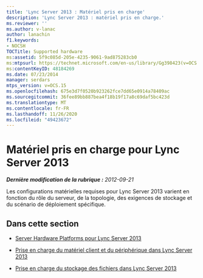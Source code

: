 ```yaml
---
title: 'Lync Server 2013 : Matériel pris en charge'
description: 'Lync Server 2013 : matériel pris en charge.'
ms.reviewer: ''
ms.author: v-lanac
author: lanachin
f1.keywords:
- NOCSH
TOCTitle: Supported hardware
ms:assetid: 5f9c085d-205e-4235-9061-9ad875283cb0
ms:mtpsurl: https://technet.microsoft.com/en-us/library/Gg398423(v=OCS.15)
ms:contentKeyID: 48184269
ms.date: 07/23/2014
manager: serdars
mtps_version: v=OCS.15
ms.openlocfilehash: 675e3d7f0520b923262fce7dd65e0914a78409ac
ms.sourcegitcommit: 36fee89bb887bea4f18b19f17a8c69daf5bc423d
ms.translationtype: MT
ms.contentlocale: fr-FR
ms.lasthandoff: 11/26/2020
ms.locfileid: "49423672"
---
```

# <a name="supported-hardware-for-lync-server-2013"></a>Matériel pris en charge pour Lync Server 2013

<div data-xmlns="http://www.w3.org/1999/xhtml">

<div class="topic" data-xmlns="http://www.w3.org/1999/xhtml" data-msxsl="urn:schemas-microsoft-com:xslt" data-cs="https://msdn.microsoft.com/">

<div data-asp="https://msdn2.microsoft.com/asp">



</div>

<div id="mainSection">

<div id="mainBody">

<span> </span>

_**Dernière modification de la rubrique :** 2012-09-21_

Les configurations matérielles requises pour Lync Server 2013 varient en fonction du rôle du serveur, de la topologie, des exigences de stockage et du scénario de déploiement spécifique.

<div>

## <a name="in-this-section"></a>Dans cette section

  - [Server Hardware Platforms pour Lync Server 2013](lync-server-2013-server-hardware-platforms.md)

  - [Prise en charge du matériel client et du périphérique dans Lync Server 2013](lync-server-2013-client-and-device-hardware-support.md)

  - [Prise en charge du stockage des fichiers dans Lync Server 2013](lync-server-2013-file-storage-support.md)

</div>

</div>

<span> </span>

</div>

</div>

</div>

